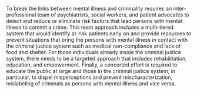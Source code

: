 To break the links between mental illness and criminality requires an inter-professional team of psychiatrists, social workers, and patient advocates to detect and reduce or eliminate risk factors that lead persons with mental illness to commit a crime. This team approach includes a multi-tiered system that would identify at-risk patients early on and provide resources to prevent situations that bring the persons with mental illness in contact with the criminal justice system such as medical non-compliance and lack of food and shelter. For those individuals already inside the criminal justice system, there needs to be a targeted approach that includes rehabilitation, education, and empowerment. Finally, a concerted effort is required to educate the public at large and those in the criminal justice system, in particular, to dispel misperceptions and prevent mischaracterization, mislabeling of criminals as persons with mental illness and vice versa.
